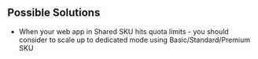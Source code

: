 ## Possible Solutions
* When your web app in Shared SKU hits quota limits - you should consider to scale up to dedicated mode using Basic/Standard/Premium SKU

